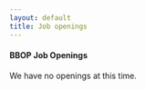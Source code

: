 ```yaml
---
layout: default
title: Job openings
---
```


#### BBOP Job Openings

We have no openings at this time.
